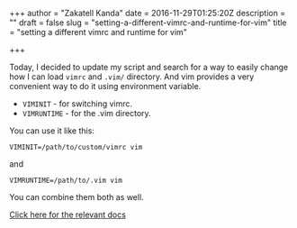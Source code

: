 +++
author = "Zakatell Kanda"
date = 2016-11-29T01:25:20Z
description = ""
draft = false
slug = "setting-a-different-vimrc-and-runtime-for-vim"
title = "setting a different vimrc and runtime for vim"

+++

Today, I decided to update my script and search for a way to easily change how I can load `vimrc` and `.vim/` directory. And vim provides a very convenient way to do it using environment variable.

* `VIMINIT` - for switching vimrc.
* `VIMRUNTIME` - for the .vim directory.

You can use it like this:

`VIMINIT=/path/to/custom/vimrc vim`

and

`VIMRUNTIME=/path/to/.vim vim`

You can combine them both as well.

[Click here for the relevant docs](http://vimdoc.sourceforge.net/htmldoc/starting.html#$VIM)
